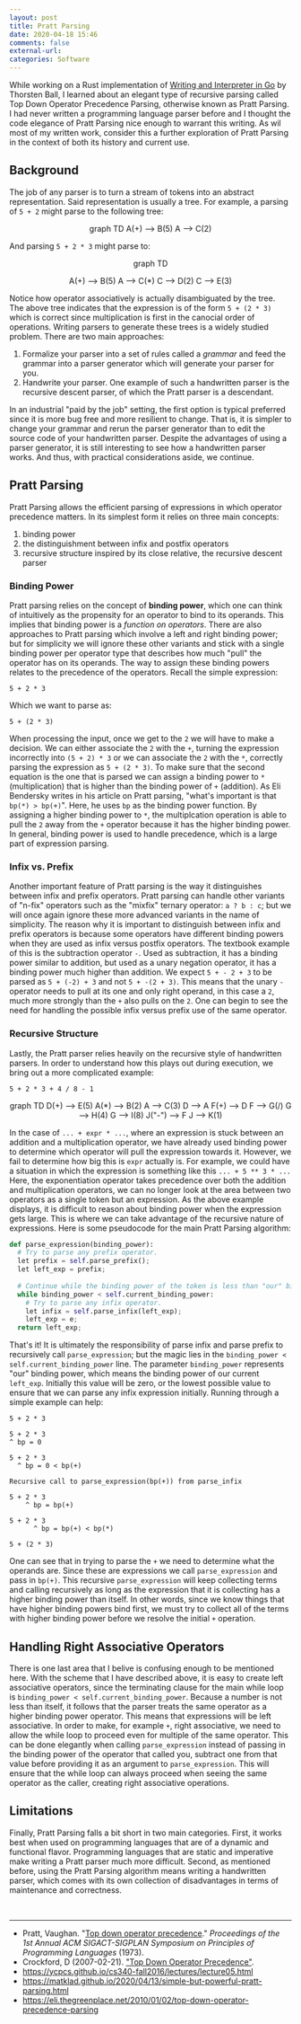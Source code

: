 ```yaml
---
layout: post
title: Pratt Parsing
date: 2020-04-18 15:46
comments: false
external-url:
categories: Software
---
```


While working on a Rust implementation of [Writing and Interpreter in Go](https://interpreterbook.com/) by Thorsten Ball, I learned about an elegant type of recursive parsing called Top Down Operator Precedence Parsing, otherwise known as Pratt Parsing. I had never written a programming language parser before and I thought the code elegance of Pratt Parsing nice enough to warrant this writing. As wil most of my written work, consider this a further exploration of Pratt Parsing in the context of both its history and current use.

## Background

The job of any parser is to turn a stream of tokens into an abstract representation. Said representation is usually a tree. For example, a parsing of `5 + 2` might  parse to the following tree: 

<center><div class="mermaid">
graph TD
  A(+) --> B(5)
  A --> C(2)
</div></center>

And parsing `5 + 2 * 3` might parse to:

<center><div class="mermaid">
graph TD

  A(+) --> B(5)
  A --> C(*)
  C --> D(2)
  C --> E(3)

</div></center>

Notice how operator associatively is actually disambiguated by the tree. The above tree indicates that the expression is of the form `5 + (2 * 3)` which is correct since multiplication is first in the canocial order of operations. Writing parsers to generate these trees is a widely studied problem. There are two main approaches:

1. Formalize your parser into a set of rules called a *grammar* and feed the grammar into a parser generator which will generate your parser for you.
2. Handwrite your parser. One example of such a handwritten parser is the recursive descent parser, of which the Pratt parser is a descendant.

In an industrial "paid by the job" setting, the first option is typical preferred since it is more bug free and more resilient to change. That is, it is simpler to change your grammar and rerun the parser generator than to edit the source code of your handwritten parser. Despite the advantages of using a parser generator, it is still interesting to see how a handwritten parser works. And thus, with practical considerations aside, we continue.

## Pratt Parsing

Pratt Parsing allows the efficient parsing of expressions in which operator precedence matters. In its simplest form it relies on three main concepts: 

1. binding power
2. the distinguishment between infix and postfix operators
3. recursive structure inspired by its close relative, the recursive descent parser

### Binding Power

Pratt parsing relies on the concept of **binding power**, which one can think of intuitively as the propensity for an operator to bind to its operands. This implies that binding power is a *function on operators*. There are also approaches to Pratt parsing which involve a left and right binding power; but for simplicity we will ignore these other variants and stick with a single binding power per operator type that describes how much "pull" the operator has on its operands. The way to assign these binding powers relates to the precedence of the operators. Recall the simple expression:

```
5 + 2 * 3
```

Which we want to parse as:

```
5 + (2 * 3)
```

When processing the input, once we get to the `2` we will have to make a decision. We can either associate the `2` with the `+`, turning the expression incorrectly into `(5 + 2) * 3` or we can associate the `2` with the `*`, correctly parsing the expression as `5 + (2 * 3)`. To make sure that the second equation is the one that is parsed we can assign a binding power to `*` (multiplication) that is higher than the binding power of `+` (addition). As Eli Bendersky writes in his article on Pratt parsing, "what's important is that `bp(*) > bp(+)`". Here, he uses `bp` as the binding power function. By assigning a higher binding power to `*`, the multiplcation operation is able to pull the `2` away from the `+` operator because it has the higher binding power. In general, binding power is used to handle precedence, which is a large part of expression parsing.

### Infix vs. Prefix

Another important feature of Pratt parsing is the way it distinguishes between infix and prefix operators. Pratt parsing can handle other variants of "n-fix" operators such as the "mixfix" ternary operator: `a ? b : c`; but we will once again ignore these more advanced variants in the name of simplicity. The reason why it is important to distinguish between infix and prefix operators is because some operators have different binding powers when they are used as infix versus postfix operators. The textbook example of this is the subtraction operator `-`. Used as subtraction, it has a binding power similar to addition, but used as a unary negation operator, it has a binding power much higher than addition. We expect `5 + - 2 + 3` to be parsed as `5 + (-2) + 3` and not `5 + -(2 + 3)`. This means that the unary `-` operator needs to pull at its one and only right operand, in this case a `2`, much more strongly than the `+` also pulls on the `2`. One can begin to see the need for handling the possible infix versus prefix use of the same operator.

### Recursive Structure

Lastly, the Pratt parser relies heavily on the recursive style of handwritten parsers. In order to understand how this plays out during execution, we bring out a more complicated example:

```
5 + 2 * 3 + 4 / 8 - 1
```

<center><div class="mermaid">
graph TD
  D(+) --> E(5)
  A(*) --> B(2)
  A --> C(3)
  D --> A
  F(+) --> D
  F --> G(/)
  G --> H(4)
  G --> I(8)
  J("-") --> F
  J --> K(1)
</div></center>

In the case of `... + expr * ...`, where an expression is stuck between an addition and a multiplication operator, we have already used binding power to determine which operator will pull the expression towards it. However, we fail to determine how big this is `expr` actually is. For example, we could have a situation in which the expression is something like this `... + 5 ** 3 * ...` Here, the exponentiation operator takes precedence over both the addition and multiplication operators, we can no longer look at the area between two operators as a single token but an expression. As the above example displays, it is difficult to reason about binding power when the expression gets large. This is where we can take advantage of the recursive nature of expressions. Here is some pseudocode for the main Pratt Parsing algorithm:

```python
def parse_expression(binding_power):
  # Try to parse any prefix operator.
  let prefix = self.parse_prefix();
  let left_exp = prefix;
  
  # Continue while the binding power of the token is less than "our" binding power
  while binding_power < self.current_binding_power:
    # Try to parse any infix operator.
    let infix = self.parse_infix(left_exp);
    left_exp = e;
  return left_exp;
```

That's it! It is ultimately the responsibility of parse infix and parse prefix to recursively call `parse_expression`; but the magic lies in the `binding_power < self.current_binding_power` line. The parameter `binding_power` represents "our" binding power, which means the binding power of our current `left_exp`. Initially this value will be zero, or the lowest possible value to ensure that we can parse any infix expression initially. Running through a simple example can help:

```
5 + 2 * 3

5 + 2 * 3
^ bp = 0

5 + 2 * 3
  ^ bp = 0 < bp(+)

Recursive call to parse_expression(bp(+)) from parse_infix

5 + 2 * 3
    ^ bp = bp(+)

5 + 2 * 3
      ^ bp = bp(+) < bp(*)

5 + (2 * 3)

```

One can see that in trying to parse the `+` we need to determine what the operands are. Since these are expressions we call `parse_expression` and pass in `bp(+)`. This recursive `parse_expression` will keep collecting terms and calling recursively as long as the expression that it is collecting has a higher binding power than itself. In other words, since we know things that have higher binding powers bind first, we must try to collect all of the terms with higher binding power before we resolve the initial `+` operation.

## Handling Right Associative Operators

There is one last area that I belive is confusing enough to be mentioned here. With the scheme that I have described above, it is easy to create left associative operators, since the terminating clause for the main while loop is `binding_power < self.current_binding_power`. Because a number is not less than itself, it follows that the parser treats the same operator as a higher binding power operator. This means that expressions will be left associative. In order to make, for example `+`, right associative, we need to allow the while loop to proceed even for multiple of the same operator. This can be done elegantly when calling `parse_expression` instead of passing in the binding power of the operator that called you, subtract one from that value before providing it as an argument to `parse_expression`. This will ensure that the while loop can always proceed when seeing the same operator as the caller, creating right associative operations.

## Limitations

Finally, Pratt Parsing falls a bit short in two main categories. First, it works best when used on programming languages that are of a dynamic and functional flavor. Programming languages that are static and imperative make writing a Pratt parser much more difficult. Second, as mentioned before, using the Pratt Parsing algorithm means writing a handwritten parser, which comes with its own collection of disadvantages in terms of maintenance and correctness.

<br>

---

- Pratt, Vaughan. "[Top down operator precedence](https://web.archive.org/web/20151223215421/http://hall.org.ua/halls/wizzard/pdf/Vaughan.Pratt.TDOP.pdf)." *Proceedings of the 1st Annual ACM SIGACT-SIGPLAN Symposium on Principles of Programming Languages* (1973).
- Crockford, D (2007-02-21). ["Top Down Operator Precedence"](http://crockford.com/javascript/tdop/tdop.html).
- https://ycpcs.github.io/cs340-fall2016/lectures/lecture05.html
- https://matklad.github.io/2020/04/13/simple-but-powerful-pratt-parsing.html
- https://eli.thegreenplace.net/2010/01/02/top-down-operator-precedence-parsing